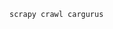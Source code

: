<!--ts-->


<!-- Added by: gil_diy, at: 2020-10-23T01:12+03:00 -->

<!--te-->

```bash
scrapy crawl cargurus
```